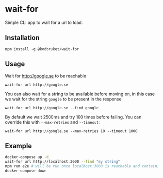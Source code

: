 # wait-for

Simple CLI app to wait for a url to load.

## Installation

`npm install -g @kodbruket/wait-for`

## Usage

Wait for http://google.se to be reachable

`wait-for url http://google.se`

You can also wait for a string to be available before moving on, in this case we wait for the string `google` to be present in the response

`wait-for url http://google.se --find google`

By default we wait 2500ms and try 100 times before failing. You can override this with `--max-retries` and `--timeout`:

`wait-for url http://google.se --max-retries 10 --timeout 1000`

## Example

```sh
docker-compose up -d
wait-for url http://localhost:3000 --find "my string"
npm run e2e # will be run once localhost:3000 is reachable and contains the string "my string"
docker-compose down
```
